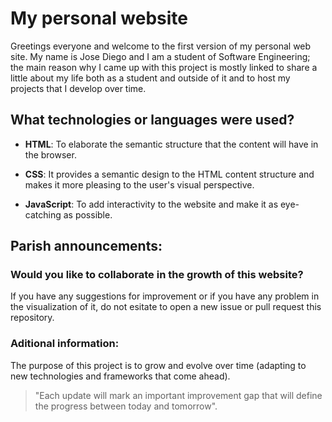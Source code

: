 # My personal website

Greetings everyone and welcome to the first version of my personal web site. My name is Jose Diego and I am a student of Software Engineering; the main reason why I came up with this project is mostly linked to share a little about my life both as a student and outside of it and to host my projects that I develop over time.

## What technologies or languages were used?

* __HTML__: To elaborate the semantic structure that the content will have in the browser.

* __CSS__: It provides a semantic design to the HTML content structure and makes it more pleasing to the user's visual perspective.

* __JavaScript__: To add interactivity to the website and make it as eye-catching as possible.

## Parish announcements:

### Would you like to collaborate in the growth of this website?

If you have any suggestions for improvement or if you have any problem in the visualization of it, do not esitate to open a new issue or pull request this repository.

### Aditional information:

The purpose of this project is to grow and evolve over time (adapting to new technologies and frameworks that come ahead).

> "Each update will mark an important improvement gap that will define the progress between today and tomorrow".
